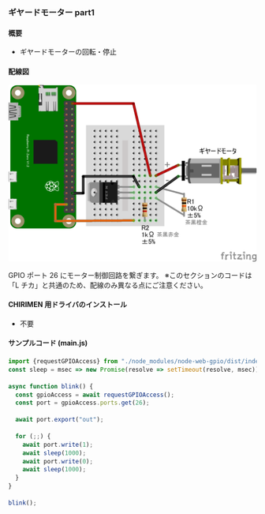 ### ギヤードモーター part1

#### 概要

* ギヤードモーターの回転・停止

#### 配線図

![](./PiZero_gpio0Motor_2.png "schematic")

GPIO ポート 26 にモーター制御回路を繋ぎます。
※このセクションのコードは「L チカ」と共通のため、配線のみ異なる点にご注意ください。

#### CHIRIMEN 用ドライバのインストール

- 不要

#### サンプルコード (main.js)

```javascript
import {requestGPIOAccess} from "./node_modules/node-web-gpio/dist/index.js";
const sleep = msec => new Promise(resolve => setTimeout(resolve, msec));

async function blink() {
  const gpioAccess = await requestGPIOAccess();
  const port = gpioAccess.ports.get(26);

  await port.export("out");

  for (;;) {
    await port.write(1);
    await sleep(1000);
    await port.write(0);
    await sleep(1000);
  }
}

blink();
```
